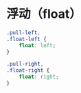 # 浮动（float）

```css
.pull-left,
.float-left {
	float: left;
}

.pull-right,
.float-right {
	float: right;
}
```
